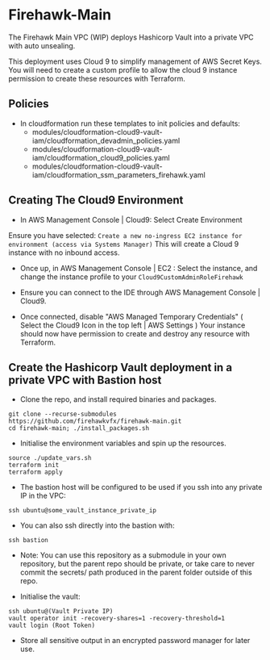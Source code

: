# Firehawk-Main
The Firehawk Main VPC (WIP) deploys Hashicorp Vault into a private VPC with auto unsealing.

This deployment uses Cloud 9 to simplify management of AWS Secret Keys.  You will need to create a custom profile to allow the cloud 9 instance permission to create these resources with Terraform.  
## Policies

- In cloudformation run these templates to init policies and defaults:
  - modules/cloudformation-cloud9-vault-iam/cloudformation_devadmin_policies.yaml
  - modules/cloudformation-cloud9-vault-iam/cloudformation_cloud9_policies.yaml
  - modules/cloudformation-cloud9-vault-iam/cloudformation_ssm_parameters_firehawk.yaml

## Creating The Cloud9 Environment

- In AWS Management Console | Cloud9: Select Create Environment

Ensure you have selected:
`Create a new no-ingress EC2 instance for environment (access via Systems Manager)`
This will create a Cloud 9 instance with no inbound access.

- Once up, in AWS Management Console | EC2 : Select the instance, and change the instance profile to your `Cloud9CustomAdminRoleFirehawk`

- Ensure you can connect to the IDE through AWS Management Console | Cloud9.

- Once connected, disable "AWS Managed Temporary Credentials" ( Select the Cloud9 Icon in the top left | AWS Settings )
Your instance should now have permission to create and destroy any resource with Terraform.

## Create the Hashicorp Vault deployment in a private VPC with Bastion host

- Clone the repo, and install required binaries and packages.
```
git clone --recurse-submodules https://github.com/firehawkvfx/firehawk-main.git
cd firehawk-main; ./install_packages.sh
```

- Initialise the environment variables and spin up the resources.
```
source ./update_vars.sh
terraform init
terraform apply
```
- The bastion host will be configured to be used if you ssh into any private IP in the VPC:
```
ssh ubuntu@some_vault_instance_private_ip
```
- You can also ssh directly into the bastion with:
```
ssh bastion
```

- Note: You can use this repository as a submodule in your own repository, but the parent repo should be private, or take care to never commit the secrets/ path produced in the parent folder outside of this repo.

- Initialise the vault:
```
ssh ubuntu@(Vault Private IP)
vault operator init -recovery-shares=1 -recovery-threshold=1
vault login (Root Token)
```

- Store all sensitive output in an encrypted password manager for later use.
